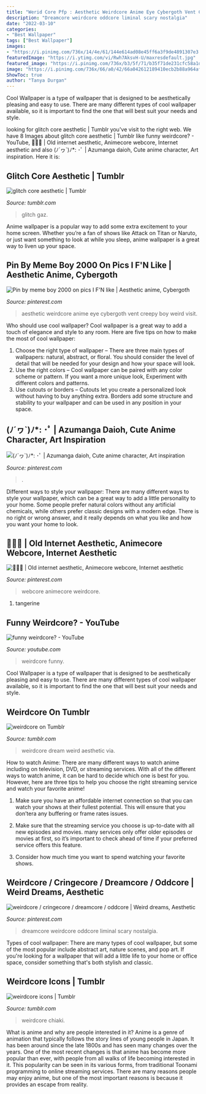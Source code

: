 ```yaml
---
title: "Werid Core Pfp : Aesthetic Weirdcore Anime Eye Cybergoth Vent Creepy Boy Weird Visit"
description: "Dreamcore weirdcore oddcore liminal scary nostalgia"
date: "2022-03-10"
categories:
- "Best Wallpaper"
tags: ["Best Wallpaper"]
images:
- "https://i.pinimg.com/736x/14/4e/61/144e614ad08e45ff6a3f9de4891307e3.jpg"
featuredImage: "https://i.ytimg.com/vi/Rwh7AksvH-U/maxresdefault.jpg"
featured_image: "https://i.pinimg.com/736x/b3/5f/71/b35f71de231cfc58a1d66ee65b79d9ae.jpg"
image: "https://i.pinimg.com/736x/66/a0/42/66a042612189410ecb2b88a964afa172.jpg"
ShowToc: true
author: "Tanya Durgan"
---
```



Cool Wallpaper is a type of wallpaper that is designed to be aesthetically pleasing and easy to use. There are many different types of cool wallpaper available, so it is important to find the one that will best suit your needs and style.

	

		
looking for glitch core aesthetic | Tumblr you've visit to the right web. We have 8 Images about glitch core aesthetic | Tumblr like funny weirdcore? - YouTube, 🦷🍄💉 | Old internet aesthetic, Animecore webcore, Internet aesthetic and also (ﾉ´ヮ`)ﾉ*: ･ﾟ | Azumanga daioh, Cute anime character, Art inspiration. Here it is:
		
    
## Glitch Core Aesthetic | Tumblr

<img loading=lazy src="https://64.media.tumblr.com/73e95ba80e6570727fc87e7e858da94a/ef870a10c71a8e31-5c/s640x960/03d2dddb27e2ba1fbb2942b480ec2ae3cfa2e3e0.jpg" onerror="this.onerror=null;this.src='https://tse2.mm.bing.net/th?id=OIP.vLwOQjPNPC-sep3WxOEqqgHaHv&amp;pid=15.1';" alt="glitch core aesthetic | Tumblr">

_Source: tumblr.com_

>glitch gaz. 

	

Anime wallpaper is a popular way to add some extra excitement to your home screen. Whether you’re a fan of shows like Attack on Titan or Naruto, or just want something to look at while you sleep, anime wallpaper is a great way to liven up your space.

    
## Pin By Meme Boy 2000 On Pics I F&#039;N Like | Aesthetic Anime, Cybergoth

<img loading=lazy src="https://i.pinimg.com/736x/14/4e/61/144e614ad08e45ff6a3f9de4891307e3.jpg" onerror="this.onerror=null;this.src='https://tse3.mm.bing.net/th?id=OIP.7oAu8S4exkUuRmHVt5T4NAAAAA&amp;pid=15.1';" alt="Pin by meme boy 2000 on pics I F&#039;N like | Aesthetic anime, Cybergoth">

_Source: pinterest.com_

>aesthetic weirdcore anime eye cybergoth vent creepy boy weird visit. 

	

Who should use cool wallpaper?
Cool wallpaper is a great way to add a touch of elegance and style to any room. Here are five tips on how to make the most of cool wallpaper: 
1) Choose the right type of wallpaper – There are three main types of wallpapers: natural, abstract, or floral. You should consider the level of detail that will be needed for your design and how your space will look. 
2) Use the right colors – Cool wallpaper can be paired with any color scheme or pattern. If you want a more unique look, Experiment with different colors and patterns. 
3) Use cutouts or borders – Cutouts let you create a personalized look without having to buy anything extra. Borders add some structure and stability to your wallpaper and can be used in any position in your space.

    
## (ﾉ´ヮ`)ﾉ*: ･ﾟ | Azumanga Daioh, Cute Anime Character, Art Inspiration

<img loading=lazy src="https://i.pinimg.com/736x/66/a0/42/66a042612189410ecb2b88a964afa172.jpg" onerror="this.onerror=null;this.src='https://tse2.mm.bing.net/th?id=OIP.0gQGg63kUG5CLn3v_uV2lQAAAA&amp;pid=15.1';" alt="(ﾉ´ヮ`)ﾉ*: ･ﾟ | Azumanga daioh, Cute anime character, Art inspiration">

_Source: pinterest.com_

>. 

	

Different ways to style your wallpaper:
There are many different ways to style your wallpaper, which can be a great way to add a little personality to your home. Some people prefer natural colors without any artificial chemicals, while others prefer classic designs with a modern edge. There is no right or wrong answer, and it really depends on what you like and how you want your home to look.

    
## 🦷🍄💉 | Old Internet Aesthetic, Animecore Webcore, Internet Aesthetic

<img loading=lazy src="https://i.pinimg.com/736x/b3/5f/71/b35f71de231cfc58a1d66ee65b79d9ae.jpg" onerror="this.onerror=null;this.src='https://tse3.mm.bing.net/th?id=OIP.XFbvM_FGYDF2d50HdVLAawHaHZ&amp;pid=15.1';" alt="🦷🍄💉 | Old internet aesthetic, Animecore webcore, Internet aesthetic">

_Source: pinterest.com_

>webcore animecore weirdcore. 

	

1. tangerine 

    
## Funny Weirdcore? - YouTube

<img loading=lazy src="https://i.ytimg.com/vi/Rwh7AksvH-U/maxresdefault.jpg" onerror="this.onerror=null;this.src='https://tse2.mm.bing.net/th?id=OIP.TqNBaKMoB4pFs9yafwQLdwHaEK&amp;pid=15.1';" alt="funny weirdcore? - YouTube">

_Source: youtube.com_

>weirdcore funny. 

	

Cool Wallpaper is a type of wallpaper that is designed to be aesthetically pleasing and easy to use. There are many different types of cool wallpaper available, so it is important to find the one that will best suit your needs and style.

    
## Weirdcore On Tumblr

<img loading=lazy src="https://66.media.tumblr.com/d48a8c797f65cbd7bb67dc8541b27ff5/ff531cbf0772bb98-f6/s640x960/d7c96315776b5d74848c885f07129b6ca0a3c33e.jpg" onerror="this.onerror=null;this.src='https://tse1.mm.bing.net/th?id=OIP.cmD1RwBp6Y9AmeSZxrHVHgHaD7&amp;pid=15.1';" alt="weirdcore on Tumblr">

_Source: tumblr.com_

>weirdcore dream weird aesthetic via. 

	

How to watch Anime: There are many different ways to watch anime including on television, DVD, or streaming services.
With all of the different ways to watch anime, it can be hard to decide which one is best for you. However, here are three tips to help you choose the right streaming service and watch your favorite anime!
1. Make sure you have an affordable internet connection so that you can watch your shows at their fullest potential. This will ensure that you don’tera any buffering or frame rates issues.

2. Make sure that the streaming service you choose is up-to-date with all new episodes and movies. many services only offer older episodes or movies at first, so it’s important to check ahead of time if your preferred service offers this feature.

3. Consider how much time you want to spend watching your favorite shows.

    
## Weirdcore / Cringecore / Dreamcore / Oddcore | Weird Dreams, Aesthetic

<img loading=lazy src="https://i.pinimg.com/736x/30/e4/82/30e482db91b2cb0897ce0babc71378d1.jpg" onerror="this.onerror=null;this.src='https://tse4.mm.bing.net/th?id=OIP.nitHztWE0MzKb9wTJ7x_7AHaH4&amp;pid=15.1';" alt="weirdcore / cringecore / dreamcore / oddcore | Weird dreams, Aesthetic">

_Source: pinterest.com_

>dreamcore weirdcore oddcore liminal scary nostalgia. 

	

Types of cool wallpaper:
There are many types of cool wallpaper, but some of the most popular include abstract art, nature scenes, and pop art. If you're looking for a wallpaper that will add a little life to your home or office space, consider something that's both stylish and classic.

    
## Weirdcore Icons | Tumblr

<img loading=lazy src="https://64.media.tumblr.com/c5236ffbbf9ed09ee06bf64ebc60f71a/438ef744d920ab3e-23/s640x960/5b105ee1da36114d9b291bc14fd11012b370393a.jpg" onerror="this.onerror=null;this.src='https://tse2.mm.bing.net/th?id=OIP.Q7gS6eQzyLyKaXo-oIvwQgHaHa&amp;pid=15.1';" alt="weirdcore icons | Tumblr">

_Source: tumblr.com_

>weirdcore chiaki. 

	

What is anime and why are people interested in it?
Anime is a genre of animation that typically follows the story lines of young people in Japan. It has been around since the late 1800s and has seen many changes over the years. One of the most recent changes is that anime has become more popular than ever, with people from all walks of life becoming interested in it. This popularity can be seen in its various forms, from traditional Toonami programming to online streaming services. There are many reasons people may enjoy anime, but one of the most important reasons is because it provides an escape from reality.

